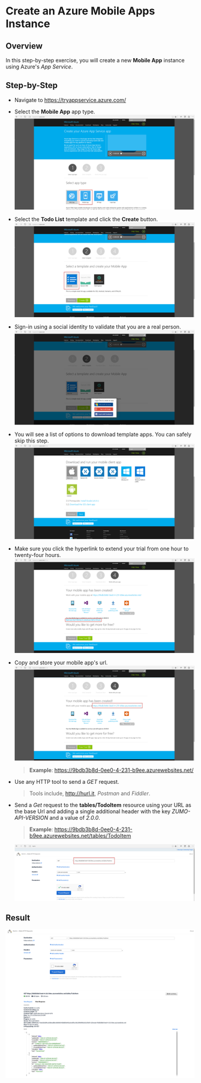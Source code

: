 # Create an Azure Mobile Apps Instance

## Overview

In this step-by-step exercise, you will create a new **Mobile App** instance using Azure's *App Service*.

## Step-by-Step

- Navigate to <https://tryappservice.azure.com/>
- Select the **Mobile App** app type.
  ![Select Mobile App](../media/08-00_step.png)
- Select the **Todo List** template and click the **Create** button.
  ![Select Todo List](../media/08-01_step.png)
- Sign-in using a social identity to validate that you are a real person.
  ![Sign-in](../media/08-03_step.png)
- You will see a list of options to download template apps. You can safely skip this step.
  ![Template Apps](../media/08-04_step.png)
- Make sure you click the hyperlink to extend your trial from one hour to twenty-four hours.
  ![Extend Trial](../media/08-05_step.png)
- Copy and store your mobile app's url.
  ![Mobile App Url](../media/08-06_step.png)
  > **Example**: https://9bdb3b8d-0ee0-4-231-b9ee.azurewebsites.net/

- Use any HTTP tool to send a *GET* request.
  > Tools include, <http://hurl.it>, *Postman* and *Fiddler*.

- Send a *Get* request to the **tables/TodoItem** resource using your URL as the base Url and adding a single additional header with the key *ZUMO-API-VERSION* and a value of *2.0.0*.
  > **Example**: https://9bdb3b8d-0ee0-4-231-b9ee.azurewebsites.net/tables/TodoItem

  ![Example Request](../media/08-07_step.png)

## Result

  ![Mobile App Url](../media/08_complete.png)
